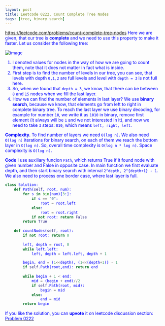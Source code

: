 ```yaml
---
layout: post
title: Leetcode 0222. Count Complete Tree Nodes
tags: [tree, binary search]
---
```


<a href="https://leetcode.com/problems/count-complete-tree-nodes"> <font color = blue>https://leetcode.com/problems/count-complete-tree-nodes
Here we are given, that our tree is **complete** and we need to use this property to make it faster. Let us consider the following tree:

![image](https://assets.leetcode.com/users/images/f7f87be1-a1db-4a9a-bdc0-237967e45e6a_1592898732.3434315.png)

1. I denoted values for nodes in the way of how we are going to count them, note that it does not matter in fact what is inside.
2. First step is to find the number of  levels in our tree, you can see, that levels with depth `0,1,2` are full levels and level with `depth = 3` is not full here.
3. So, when we found that `depth = 3`, we know, that there can be between `8` and `15` nodes when we fill the last layer.
4. How we can find the number of elements in last layer? We use **binary search**, because we know, that elements go from left to right in complete binary tree. To reach the last layer we use binary decoding, for example for number `10`, we write it as `1010` in binary, remove first element (it always will be `1` and we not interested in it), and now we need to take `3` steps: `010`, which means `left, right, left`.

**Complexity.** To find number of layers we need `O(log n)`. We also need `O(log n)` iterations for binary search, on each of them we reach the bottom layer in `O(log n)`. So, overall time complexity is `O(log n * log n)`.  Space complexity is `O(log n)`.

**Code** I use auxiliary funcion `Path`, which returns True if it found node with given number and False in opposite case. In main function we first evaluate depth, and then start binary search with interval `2^depth, 2^{depth+1} - 1`. We also need to process one border case, where last layer is full.

```python
class Solution:
    def Path(self, root, num):
        for s in bin(num)[3:]:
            if s == "0": 
                root = root.left
            else:
                root = root.right
            if not root: return False
        return True
        
    def countNodes(self, root):
        if not root: return 0
        
        left, depth = root, 0
        while left.left:
            left, depth = left.left, depth + 1

        begin, end = (1<<depth), (1<<(depth+1)) - 1
        if self.Path(root,end): return end
        
        while begin + 1 < end:
            mid = (begin + end)//2
            if self.Path(root, mid):
                begin = mid
            else:
                end = mid
        return begin
```

If you like the solution, you can **upvote** it on leetcode discussion section:<a href="https://leetcode.com/problems/count-complete-tree-nodes/discuss/701466/python-o(log-n-*-log-n)-solution-with-binary-search-explained"> <font color = blue>Problem 0222

